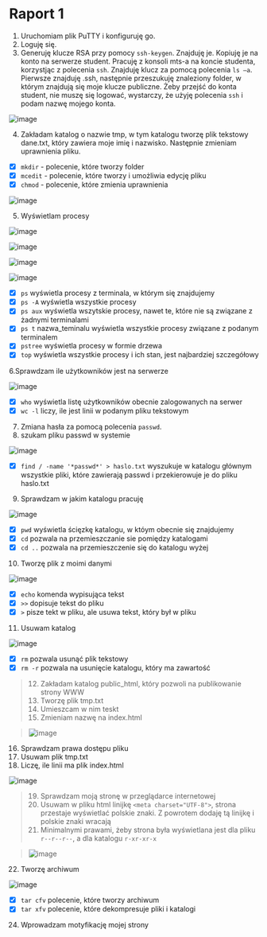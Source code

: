 # Raport 1

1. Uruchomiam plik PuTTY i konfiguruję go. 
2. Loguję się.
3. Generuję klucze RSA przy pomocy `ssh-keygen`. Znajduję je. Kopiuję je na konto na serwerze student. Pracuję z konsoli mts-a na koncie studenta, korzystjąc z polecenia `ssh`. Znajduję klucz za pomocą polecenia `ls –a`. Pierwsze znajduję .ssh, następnie przeszukuję znaleziony folder, w którym znajdują się moje klucze publiczne. Żeby przejść do konta student, nie muszę się logować, wystarczy, że użyję polecenia `ssh` i podam nazwę mojego konta.

![image](https://user-images.githubusercontent.com/130842911/232226518-3c3ff60d-88fc-421e-8021-c45d7765fa4e.png)

4. Zakładam katalog o nazwie tmp, w tym katalogu tworzę plik tekstowy dane.txt, który zawiera moje imię i nazwisko. Następnie zmieniam uprawnienia pliku.

- [x] `mkdir` - polecenie, które tworzy folder
- [x] `mcedit` - polecenie, które tworzy i umożliwia edycję pliku
- [x] `chmod` - polecenie, które zmienia uprawnienia
 
![image](https://user-images.githubusercontent.com/130842911/232227121-2f441ba4-75ae-466b-acfc-1d1d0f0e2593.png)

5. Wyświetlam procesy

![image](https://user-images.githubusercontent.com/130842911/232230135-30fc98c8-f832-4cc5-8171-966f1d2cbeaa.png)

![image](https://user-images.githubusercontent.com/130842911/232230212-c61d4878-44ff-4b45-8191-c00b5cd6d1a8.png)

![image](https://user-images.githubusercontent.com/130842911/232230313-da4009fd-144c-4c2a-9d8b-0a5f41f3afc1.png)

![image](https://user-images.githubusercontent.com/130842911/232230332-94e5f561-dea4-4ab2-ab63-df0921d45785.png)

- [x] `ps` wyświetla procesy z terminala, w którym się znajdujemy
- [x] `ps -A` wyświetla wszystkie procesy
- [x] `ps aux` wyświetla wszytskie procesy, nawet te, które nie są związane z żadnymi terminalami
- [x] `ps t` nazwa_teminalu wyświetla wszystkie procesy związane z podanym terminalem
- [x] `pstree` wyświetla procesy w formie drzewa
- [x] `top` wyświetla wszystkie procesy i ich stan, jest najbardziej szczegółowy

6.Sprawdzam ile użytkowników jest na serwerze

![image](https://user-images.githubusercontent.com/130842911/232232146-d33c6bef-c100-4a68-b7b1-f2d440bb1c62.png)

- [x] `who` wyświetla listę użytkowników obecnie zalogowanych na serwer
- [x] `wc -l` liczy, ile jest linii w podanym pliku tekstowym

7. Zmiana hasła za pomocą polecenia `passwd`.
8. szukam pliku passwd w systemie

![image](https://user-images.githubusercontent.com/130842911/232232847-0264117a-2154-43b2-b9c9-6b9d60661e7b.png)

- [x] `find / -name '*passwd*' > haslo.txt` wyszukuje w katalogu głównym wszystkie pliki, które zawierają passwd i przekierowuje je do pliku haslo.txt

9. Sprawdzam w jakim katalogu pracuję

![image](https://user-images.githubusercontent.com/130842911/232233786-1373df1d-509b-482d-8783-d631678f0bc8.png)

- [x] `pwd` wyświetla ścięzkę katalogu, w któym obecnie się znajdujemy
- [x] `cd` pozwala na przemieszczanie sie pomiędzy katalogami
- [x] `cd ..` pozwala na przemieszczenie się do katalogu wyżej

10. Tworzę plik z moimi danymi

![image](https://user-images.githubusercontent.com/130842911/232234445-aedc380a-bf54-427e-a9d3-b105a5fb51f7.png)

- [x] `echo` komenda wypisująca tekst
- [x] `>>` dopisuje tekst do pliku
- [x] `>` pisze tekt w pliku, ale usuwa tekst, który był w pliku

11. Usuwam katalog

![image](https://user-images.githubusercontent.com/130842911/232234630-bcddf652-571e-4c7a-af20-1ae25679954e.png)

- [x] `rm` pozwala usunąć plik tekstowy
- [x] `rm -r` pozwala na usunięcie katalogu, który ma zawartość

> 12. Zakładam katalog public_html, który pozwoli na publikowanie strony WWW
> 13. Tworzę plik tmp.txt
> 14. Umieszcam w nim teskt
> 15. Zmieniam nazwę na index.html

> ![image](https://user-images.githubusercontent.com/130842911/232235000-80d79fe7-1c72-48ca-9b66-b81be65117b4.png)


16. Sprawdzam prawa dostępu pliku
17. Usuwam plik tmp.txt
18. Liczę, ile linii ma plik index.html

![image](https://user-images.githubusercontent.com/130842911/232235107-c9334f71-6b7d-4d20-a619-756cebc90ad9.png)

> 19. Sprawdzam moją stronę w przeglądarce internetowej
> 20. Usuwam w pliku html linijkę `<meta charset="UTF-8">`, strona przestaje wyświetlać polskie znaki. Z powrotem dodaję tą linijkę i polskie znaki wracają
> 21. Minimalnymi prawami, żeby strona była wyświetlana jest dla pliku `r--r--r--`, a dla katalogu `r-xr-xr-x`

> ![image](https://user-images.githubusercontent.com/130842911/232237384-cec3b597-20d6-4eb7-b8e3-35097fa94cda.png)

22. Tworzę archiwum

![image](https://user-images.githubusercontent.com/130842911/232236398-5f6eb7c1-510b-424d-962c-c7a46e401dc4.png)

- [x] `tar cfv` polecenie, które tworzy archiwum
- [x] `tar xfv` polecenie, które dekompresuje pliki i katalogi

24. Wprowadzam motyfikację mojej strony

